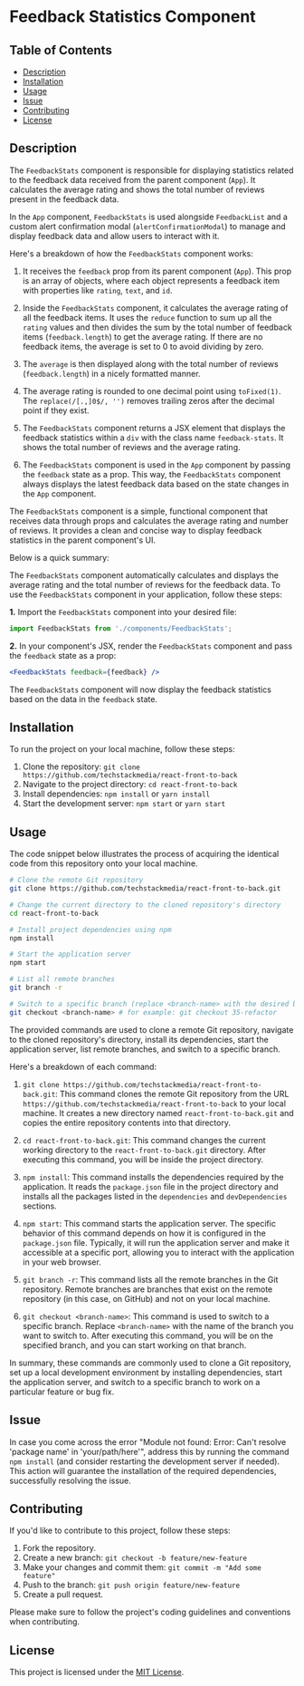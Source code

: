 # Feedback Statistics Component

## Table of Contents

- [Description](#description)
- [Installation](#installation)
- [Usage](#usage)
- [Issue](#issue)
- [Contributing](#contributing)
- [License](#license)

## Description

The `FeedbackStats` component is responsible for displaying statistics related to the feedback data received from the parent component (`App`). It calculates the average rating and shows the total number of reviews present in the feedback data.

In the `App` component, `FeedbackStats` is used alongside `FeedbackList` and a custom alert confirmation modal (`alertConfirmationModal`) to manage and display feedback data and allow users to interact with it.

Here's a breakdown of how the `FeedbackStats` component works:

1. It receives the `feedback` prop from its parent component (`App`). This prop is an array of objects, where each object represents a feedback item with properties like `rating`, `text`, and `id`.

2. Inside the `FeedbackStats` component, it calculates the average rating of all the feedback items. It uses the `reduce` function to sum up all the `rating` values and then divides the sum by the total number of feedback items (`feedback.length`) to get the average rating. If there are no feedback items, the average is set to 0 to avoid dividing by zero.

3. The `average` is then displayed along with the total number of reviews (`feedback.length`) in a nicely formatted manner.

4. The average rating is rounded to one decimal point using `toFixed(1)`. The `replace(/[.,]0$/, '')` removes trailing zeros after the decimal point if they exist.

5. The `FeedbackStats` component returns a JSX element that displays the feedback statistics within a `div` with the class name `feedback-stats`. It shows the total number of reviews and the average rating.

6. The `FeedbackStats` component is used in the `App` component by passing the `feedback` state as a prop. This way, the `FeedbackStats` component always displays the latest feedback data based on the state changes in the `App` component.

The `FeedbackStats` component is a simple, functional component that receives data through props and calculates the average rating and number of reviews. It provides a clean and concise way to display feedback statistics in the parent component's UI.

Below is a quick summary:

The `FeedbackStats` component automatically calculates and displays the average rating and the total number of reviews for the feedback data. To use the `FeedbackStats` component in your application, follow these steps:

**1.** Import the `FeedbackStats` component into your desired file:

```jsx
import FeedbackStats from './components/FeedbackStats';
```

**2.** In your component's JSX, render the `FeedbackStats` component and pass the `feedback` state as a prop:

```jsx
<FeedbackStats feedback={feedback} />
```

The `FeedbackStats` component will now display the feedback statistics based on the data in the `feedback` state.

## Installation

To run the project on your local machine, follow these steps:

1. Clone the repository: `git clone https://github.com/techstackmedia/react-front-to-back`
2. Navigate to the project directory: `cd react-front-to-back`
3. Install dependencies: `npm install` or `yarn install`
4. Start the development server: `npm start` or `yarn start`

## Usage

The code snippet below illustrates the process of acquiring the identical code from this repository onto your local machine.

```bash
# Clone the remote Git repository
git clone https://github.com/techstackmedia/react-front-to-back.git

# Change the current directory to the cloned repository's directory
cd react-front-to-back

# Install project dependencies using npm
npm install

# Start the application server
npm start

# List all remote branches
git branch -r

# Switch to a specific branch (replace <branch-name> with the desired branch name)
git checkout <branch-name> # for example: git checkout 35-refactor
```

The provided commands are used to clone a remote Git repository, navigate to the cloned repository's directory, install its dependencies, start the application server, list remote branches, and switch to a specific branch.

Here's a breakdown of each command:

1. `git clone https://github.com/techstackmedia/react-front-to-back.git`: This command clones the remote Git repository from the URL `https://github.com/techstackmedia/react-front-to-back` to your local machine. It creates a new directory named `react-front-to-back.git` and copies the entire repository contents into that directory.

2. `cd react-front-to-back.git`: This command changes the current working directory to the `react-front-to-back.git` directory. After executing this command, you will be inside the project directory.

3. `npm install`: This command installs the dependencies required by the application. It reads the `package.json` file in the project directory and installs all the packages listed in the `dependencies` and `devDependencies` sections.

4. `npm start`: This command starts the application server. The specific behavior of this command depends on how it is configured in the `package.json` file. Typically, it will run the application server and make it accessible at a specific port, allowing you to interact with the application in your web browser.

5. `git branch -r`: This command lists all the remote branches in the Git repository. Remote branches are branches that exist on the remote repository (in this case, on GitHub) and not on your local machine.

6. `git checkout <branch-name>`: This command is used to switch to a specific branch. Replace `<branch-name>` with the name of the branch you want to switch to. After executing this command, you will be on the specified branch, and you can start working on that branch.

In summary, these commands are commonly used to clone a Git repository, set up a local development environment by installing dependencies, start the application server, and switch to a specific branch to work on a particular feature or bug fix.

## Issue

In case you come across the error "Module not found: Error: Can't resolve 'package name' in 'your/path/here'", address this by running the command `npm install` (and consider restarting the development server if needed). This action will guarantee the installation of the required dependencies, successfully resolving the issue.

## Contributing

If you'd like to contribute to this project, follow these steps:

1. Fork the repository.
2. Create a new branch: `git checkout -b feature/new-feature`
3. Make your changes and commit them: `git commit -m "Add some feature"`
4. Push to the branch: `git push origin feature/new-feature`
5. Create a pull request.

Please make sure to follow the project's coding guidelines and conventions when contributing.

## License

This project is licensed under the [MIT License](https://opensource.org/licenses/MIT).
